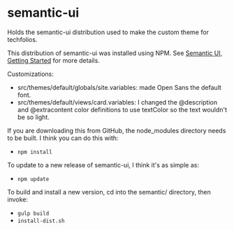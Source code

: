 # semantic-ui

Holds the semantic-ui distribution used to make the custom theme for techfolios.

This distribution of semantic-ui was installed using NPM. See [Semantic UI, Getting Started](http://semantic-ui.com/introduction/getting-started.html) for more details.

Customizations:

  * src/themes/default/globals/site.variables:  made Open Sans the default font.
  * src/themes/default/views/card.variables: I changed the @description and @extracontent color definitions to use textColor so the text wouldn't be so light.
  
If you are downloading this from GitHub, the node_modules directory needs to be built.  I think you can do this with:

  * `npm install`
  
To update to a new release of semantic-ui, I think it's as simple as:

  * `npm update`
  
To build and install a new version, cd into the semantic/ directory, then invoke:

  * `gulp build`
  * `install-dist.sh`
